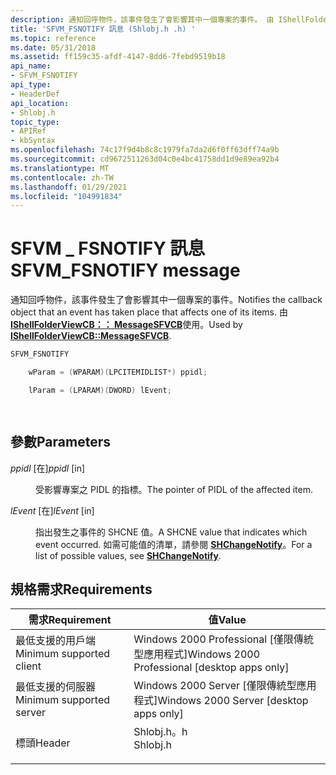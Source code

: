 ```yaml
---
description: 通知回呼物件，該事件發生了會影響其中一個專案的事件。 由 IShellFolderViewCB：： MessageSFVCB 使用。
title: 'SFVM_FSNOTIFY 訊息 (Shlobj.h .h) '
ms.topic: reference
ms.date: 05/31/2018
ms.assetid: ff159c35-afdf-4147-8dd6-7febd9519b18
api_name:
- SFVM_FSNOTIFY
api_type:
- HeaderDef
api_location:
- Shlobj.h
topic_type:
- APIRef
- kbSyntax
ms.openlocfilehash: 74c17f9d4b8c8c1979fa7da2d6f0ff63dff74a9b
ms.sourcegitcommit: cd9672511263d04c0e4bc41758dd1d9e89ea92b4
ms.translationtype: MT
ms.contentlocale: zh-TW
ms.lasthandoff: 01/29/2021
ms.locfileid: "104991834"
---
```

# <a name="sfvm_fsnotify-message"></a><span data-ttu-id="5f83c-104">SFVM \_ FSNOTIFY 訊息</span><span class="sxs-lookup"><span data-stu-id="5f83c-104">SFVM\_FSNOTIFY message</span></span>

<span data-ttu-id="5f83c-105">通知回呼物件，該事件發生了會影響其中一個專案的事件。</span><span class="sxs-lookup"><span data-stu-id="5f83c-105">Notifies the callback object that an event has taken place that affects one of its items.</span></span> <span data-ttu-id="5f83c-106">由 [**IShellFolderViewCB：： MessageSFVCB**](/windows/win32/api/shlobj_core/nf-shlobj_core-ishellfolderviewcb-messagesfvcb)使用。</span><span class="sxs-lookup"><span data-stu-id="5f83c-106">Used by [**IShellFolderViewCB::MessageSFVCB**](/windows/win32/api/shlobj_core/nf-shlobj_core-ishellfolderviewcb-messagesfvcb).</span></span>


```C++
SFVM_FSNOTIFY 

    wParam = (WPARAM)(LPCITEMIDLIST*) ppidl;

    lParam = (LPARAM)(DWORD) lEvent;

            
```



## <a name="parameters"></a><span data-ttu-id="5f83c-107">參數</span><span class="sxs-lookup"><span data-stu-id="5f83c-107">Parameters</span></span>

<dl> <dt>

<span data-ttu-id="5f83c-108">*ppidl* \[在\]</span><span class="sxs-lookup"><span data-stu-id="5f83c-108">*ppidl* \[in\]</span></span>
</dt> <dd>

<span data-ttu-id="5f83c-109">受影響專案之 PIDL 的指標。</span><span class="sxs-lookup"><span data-stu-id="5f83c-109">The pointer of PIDL of the affected item.</span></span>

</dd> <dt>

<span data-ttu-id="5f83c-110">*lEvent* \[在\]</span><span class="sxs-lookup"><span data-stu-id="5f83c-110">*lEvent* \[in\]</span></span>
</dt> <dd>

<span data-ttu-id="5f83c-111">指出發生之事件的 SHCNE 值。</span><span class="sxs-lookup"><span data-stu-id="5f83c-111">A SHCNE value that indicates which event occurred.</span></span> <span data-ttu-id="5f83c-112">如需可能值的清單，請參閱 [**SHChangeNotify**](/windows/desktop/api/shlobj_core/nf-shlobj_core-shchangenotify)。</span><span class="sxs-lookup"><span data-stu-id="5f83c-112">For a list of possible values, see [**SHChangeNotify**](/windows/desktop/api/shlobj_core/nf-shlobj_core-shchangenotify).</span></span>

</dd> </dl>

## <a name="requirements"></a><span data-ttu-id="5f83c-113">規格需求</span><span class="sxs-lookup"><span data-stu-id="5f83c-113">Requirements</span></span>



| <span data-ttu-id="5f83c-114">需求</span><span class="sxs-lookup"><span data-stu-id="5f83c-114">Requirement</span></span> | <span data-ttu-id="5f83c-115">值</span><span class="sxs-lookup"><span data-stu-id="5f83c-115">Value</span></span> |
|-------------------------------------|-------------------------------------------------------------------------------------|
| <span data-ttu-id="5f83c-116">最低支援的用戶端</span><span class="sxs-lookup"><span data-stu-id="5f83c-116">Minimum supported client</span></span><br/> | <span data-ttu-id="5f83c-117">Windows 2000 Professional \[僅限傳統型應用程式\]</span><span class="sxs-lookup"><span data-stu-id="5f83c-117">Windows 2000 Professional \[desktop apps only\]</span></span><br/>                          |
| <span data-ttu-id="5f83c-118">最低支援的伺服器</span><span class="sxs-lookup"><span data-stu-id="5f83c-118">Minimum supported server</span></span><br/> | <span data-ttu-id="5f83c-119">Windows 2000 Server \[僅限傳統型應用程式\]</span><span class="sxs-lookup"><span data-stu-id="5f83c-119">Windows 2000 Server \[desktop apps only\]</span></span><br/>                                |
| <span data-ttu-id="5f83c-120">標頭</span><span class="sxs-lookup"><span data-stu-id="5f83c-120">Header</span></span><br/>                   | <dl> <span data-ttu-id="5f83c-121"><dt>Shlobj.h。h</dt></span><span class="sxs-lookup"><span data-stu-id="5f83c-121"><dt>Shlobj.h</dt></span></span> </dl> |



 

 
